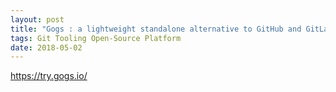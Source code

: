 ```yaml
---
layout: post
title: "Gogs : a lightweight standalone alternative to GitHub and GitLab"
tags: Git Tooling Open-Source Platform
date: 2018-05-02
---
```


https://try.gogs.io/
